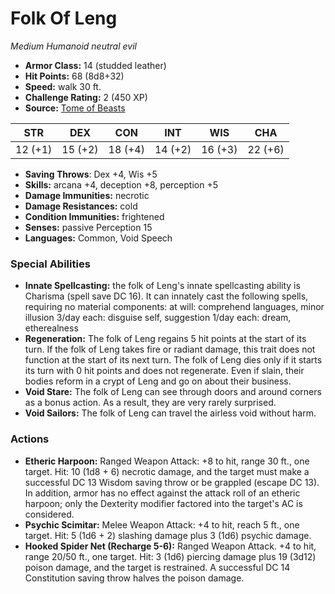 # Folk Of Leng

*Medium* *Humanoid* *neutral evil*

- **Armor Class:** 14 (studded leather)
- **Hit Points:** 68 (8d8+32)
- **Speed:** walk 30 ft.
- **Challenge Rating:** 2 (450 XP)
- **Source:** [Tome of Beasts](https://koboldpress.com/kpstore/product/tome-of-beasts-for-5th-edition-print/)

| STR | DEX | CON | INT | WIS | CHA |
| --- | --- | --- | --- | --- | --- |
| 12 (+1) | 15 (+2) | 18 (+4) | 14 (+2) | 16 (+3) | 22 (+6) |

- **Saving Throws**: Dex +4, Wis +5
- **Skills:** arcana +4, deception +8, perception +5
- **Damage Immunities:** necrotic
- **Damage Resistances:** cold
- **Condition Immunities:** frightened
- **Senses:** passive Perception 15
- **Languages:** Common, Void Speech
### Special Abilities
- **Innate Spellcasting:** the folk of Leng's innate spellcasting ability is Charisma (spell save DC 16). It can innately cast the following spells, requiring no material components:  at will: comprehend languages, minor illusion  3/day each: disguise self, suggestion  1/day each: dream, etherealness
- **Regeneration:** The folk of Leng regains 5 hit points at the start of its turn. If the folk of Leng takes fire or radiant damage, this trait does not function at the start of its next turn. The folk of Leng dies only if it starts its turn with 0 hit points and does not regenerate. Even if slain, their bodies reform in a crypt of Leng and go on about their business.
- **Void Stare:** The folk of Leng can see through doors and around corners as a bonus action. As a result, they are very rarely surprised.
- **Void Sailors:** The folk of Leng can travel the airless void without harm.
### Actions
- **Etheric Harpoon:** Ranged Weapon Attack: +8 to hit, range 30 ft., one target. Hit: 10 (1d8 + 6) necrotic damage, and the target must make a successful DC 13 Wisdom saving throw or be grappled (escape DC 13). In addition, armor has no effect against the attack roll of an etheric harpoon; only the Dexterity modifier factored into the target's AC is considered.
- **Psychic Scimitar:** Melee Weapon Attack: +4 to hit, reach 5 ft., one target. Hit: 5 (1d6 + 2) slashing damage plus 3 (1d6) psychic damage.
- **Hooked Spider Net (Recharge 5-6):** Ranged Weapon Attack. +4 to hit, range 20/50 ft., one target. Hit: 3 (1d6) piercing damage plus 19 (3d12) poison damage, and the target is restrained. A successful DC 14 Constitution saving throw halves the poison damage.
